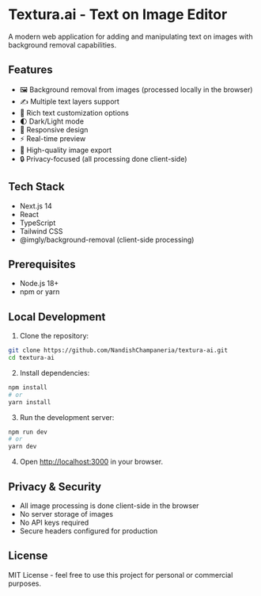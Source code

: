 # Textura.ai - Text on Image Editor

A modern web application for adding and manipulating text on images with background removal capabilities.

## Features

- 🖼️ Background removal from images (processed locally in the browser)
- ✍️ Multiple text layers support
- 🎨 Rich text customization options
- 🌓 Dark/Light mode
- 📱 Responsive design
- ⚡ Real-time preview
- 💾 High-quality image export
- 🔒 Privacy-focused (all processing done client-side)

## Tech Stack

- Next.js 14
- React
- TypeScript
- Tailwind CSS
- @imgly/background-removal (client-side processing)

## Prerequisites

- Node.js 18+ 
- npm or yarn

## Local Development

1. Clone the repository:
```bash
git clone https://github.com/NandishChampaneria/textura-ai.git
cd textura-ai
```

2. Install dependencies:
```bash
npm install
# or
yarn install
```

3. Run the development server:
```bash
npm run dev
# or
yarn dev
```

4. Open [http://localhost:3000](http://localhost:3000) in your browser.


## Privacy & Security

- All image processing is done client-side in the browser
- No server storage of images
- No API keys required
- Secure headers configured for production

## License

MIT License - feel free to use this project for personal or commercial purposes.

